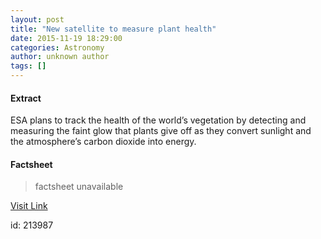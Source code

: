 ```yaml
---
layout: post
title: "New satellite to measure plant health"
date: 2015-11-19 18:29:00
categories: Astronomy
author: unknown author
tags: []
---
```



#### Extract
>
								
		
ESA plans to track the health of the world’s vegetation by detecting and measuring the faint glow that plants give off as they convert sunlight and the atmosphere’s carbon dioxide into energy.

	

#### Factsheet
>factsheet unavailable

[Visit Link](http://www.esa.int/Our_Activities/Observing_the_Earth/New_satellite_to_measure_plant_health)

id:  213987
